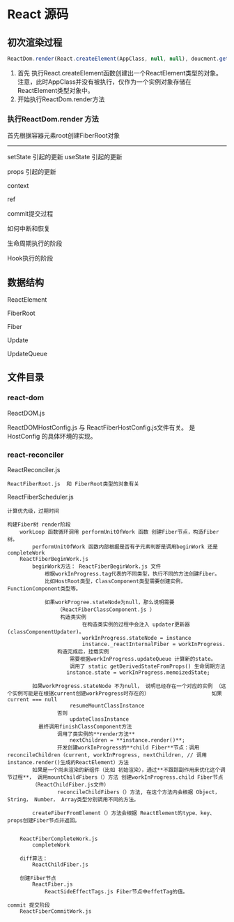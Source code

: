 # React 源码

## 初次渲染过程


```js
ReactDom.render(React.createElement(AppClass, null, null), doucment.getElementId("root"));
```

1. 首先 执行React.createElement函数创建出一个ReactElement类型的对象。注意，此时AppClass并没有被执行，仅作为一个实例对象存储在ReactElement类型对象中。
2. 开始执行ReactDom.render方法

### 执行ReactDom.render 方法

首先根据容器元素root创建FiberRoot对象



-------


setState 引起的更新
useState 引起的更新

props 引起的更新

context

ref


commit提交过程

如何中断和恢复

生命周期执行的阶段

Hook执行的阶段



## 数据结构

ReactElement

FiberRoot

Fiber

Update

UpdateQueue


## 文件目录

### react-dom

ReactDOM.js

ReactDOMHostConfig.js 与 ReactFiberHostConfig.js文件有关。 是HostConfig 的具体环境的实现。

### react-reconciler

ReactReconciler.js

	ReactFiberRoot.js  和 FiberRoot类型的对象有关

ReactFiberScheduler.js

	计算优先级，过期时间
	
	构建Fiber树 render阶段
		workLoop 函数循环调用 performUnitOfWork 函数 创建Fiber节点，构造Fiber树。
			performUnitOfWork 函数内部根据是否有子元素判断是调用beginWork 还是completeWork
		ReactFiberBeginWork.js
			beginWork方法： ReactFiberBeginWork.js 文件
				根据workInProgress.tag代表的不同类型，执行不同的方法创建Fiber。
				比如HostRoot类型，ClassComponent类型需要创建实例， FunctionComponent类型等。
				
				如果workProgree.stateNode为null，那么说明需要
					（ReactFiberClassComponent.js ）
					 构造类实例
							在构造类实例的过程中会注入 updater更新器(classComponentUpdater)。
							workInProgress.stateNode = instance
							instance._reactInternalFiber = workInProgress.
					构造完成后，挂载实例
						需要根据workInProgress.updateQueue 计算新的state。
						调用了 static getDerivedStateFromProps() 生命周期方法
					   instance.state = workInProgress.memoizedState;
					   
  			如果workProgress.stateNode 不为null， 说明已经存在一个对应的实例 （这个实例可能是在根据current创建workProgress时存在的）					如果 current === null
  			  			resumeMountClassInstance
  			  		否则
  			  			updateClassInstance
  			  最终调用finishClassComponent方法
  			  		调用了类实例的**render方法**
  			  			nextChildren = **instance.render()**;
					开发创建workInProgress的**child Fiber**节点：调用reconcileChildren（current, workInProgress, nextChildren, // 调用instance.render()生成的ReactElement）方法
			如果是一个尚未渲染的新组件（比如 初始渲染），通过**不跟踪副作用来优化这个调节过程**， 调用mountChildFibers（）方法 创建workInProgress.child Fiber节点
			（ReactChildFiber.js文件）
					reconcileChildFibers（）方法, 在这个方法内会根据 Object，String， Number， Array类型分别调用不同的方法。
					
			createFiberFromElement（）方法会根据 ReactElement的type、key、props创建Fiber节点并返回。
				
				 
		ReactFiberCompleteWork.js
			completeWork
				
		diff算法：
			ReactChildFiber.js
		
		创建Fiber节点
			ReactFiber.js	
				ReactSideEffectTags.js Fiber节点中effetTag的值。

	commit 提交阶段
		ReactFiberCommitWork.js





